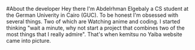 #About the developer
Hey there I'm Abdelrhman Elgebaly a CS student at the German Univerity in Cairo (GUC). To be honest I'm obsessed with several things. Two of which are Watching anime and coding.
I started thinking "wait a minute, why not start a project that combines two of the most things that I really admire". That's when kemitsu no Yaiba website came into picture.
